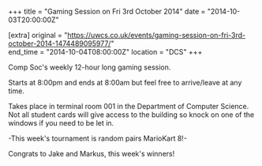 +++
title = "Gaming Session on Fri 3rd October 2014"
date = "2014-10-03T20:00:00Z"

[extra]
original = "https://uwcs.co.uk/events/gaming-session-on-fri-3rd-october-2014-1474489095977/"    
end_time = "2014-10-04T08:00:00Z"
location = "DCS"
+++

Comp Soc's weekly 12-hour long gaming session.

Starts at 8:00pm and ends at 8:00am but feel free to arrive/leave at any time.

Takes place in terminal room 001 in the Department of Computer Science. Not all student cards will give access to the building so knock on one of the windows if you need to be let in.

\-This week's tournament is random pairs MarioKart 8\!-

Congrats to Jake and Markus, this week's winners\!

